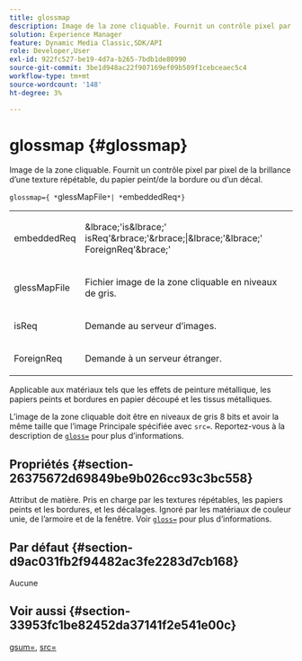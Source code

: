 ```yaml
---
title: glossmap
description: Image de la zone cliquable. Fournit un contrôle pixel par pixel de la brillance d’une texture répétable, du papier peint/de la bordure ou d’un décal.
solution: Experience Manager
feature: Dynamic Media Classic,SDK/API
role: Developer,User
exl-id: 922fc527-be19-4d7a-b265-7bdb1de80990
source-git-commit: 3be1d948ac22f907169ef09b509f1cebceaec5c4
workflow-type: tm+mt
source-wordcount: '148'
ht-degree: 3%

---
```


# glossmap {#glossmap}

Image de la zone cliquable. Fournit un contrôle pixel par pixel de la brillance d’une texture répétable, du papier peint/de la bordure ou d’un décal.

`glossmap={ *`glessMapFile`*| *`embeddedReq`*}`

<table id="simpletable_6AFC3DEB61D647339525C7CFFA052608"> 
 <tr class="strow"> 
  <td class="stentry"> <p><span class="codeph"> <span class="varname"> embeddedReq</span> </span> </p></td> 
  <td class="stentry"> <p><span class="codeph">&amp;lbrace;'is&amp;lbrace;'<span class="varname"> isReq</span>'&amp;rbrace;'&amp;rbrace;|&amp;lbrace;'&amp;lbrace;'<span class="varname"> ForeignReq</span>'&amp;brace;' </span> </p></td> 
 </tr> 
 <tr class="strow"> 
  <td class="stentry"> <p><span class="codeph"> <span class="varname"> glessMapFile</span> </span> </p></td> 
  <td class="stentry"> <p>Fichier image de la zone cliquable en niveaux de gris. </p></td> 
 </tr> 
 <tr class="strow"> 
  <td class="stentry"> <p><span class="codeph"> <span class="varname"> isReq</span> </span> </p></td> 
  <td class="stentry"> <p>Demande au serveur d’images. </p></td> 
 </tr> 
 <tr class="strow"> 
  <td class="stentry"> <p><span class="codeph"> <span class="varname"> ForeignReq </span> </span> </p></td> 
  <td class="stentry"> <p>Demande à un serveur étranger. </p></td> 
 </tr> 
</table>

Applicable aux matériaux tels que les effets de peinture métallique, les papiers peints et bordures en papier découpé et les tissus métalliques.

L’image de la zone cliquable doit être en niveaux de gris 8 bits et avoir la même taille que l’image Principale spécifiée avec `src=`. Reportez-vous à la description de [ `gloss=`](../../../../../ir-api/http-protocol/image-rendering-api-ref/c-ir-http-protocol-ref/c-ir-http-protocol-command-reference/r-ir-http-gloss.md#reference-325aef2ee51e4e1584a06047427340ca) pour plus d’informations.

## Propriétés {#section-26375672d69849be9b026cc93c3bc558}

Attribut de matière. Pris en charge par les textures répétables, les papiers peints et les bordures, et les décalages. Ignoré par les matériaux de couleur unie, de l’armoire et de la fenêtre. Voir [ `gloss=`](../../../../../ir-api/http-protocol/image-rendering-api-ref/c-ir-http-protocol-ref/c-ir-http-protocol-command-reference/r-ir-http-gloss.md#reference-325aef2ee51e4e1584a06047427340ca) pour plus d’informations.

## Par défaut {#section-d9ac031fb2f94482ac3fe2283d7cb168}

Aucune

## Voir aussi {#section-33953fc1be82452da37141f2e541e00c}

[gsum=](../../../../../ir-api/http-protocol/image-rendering-api-ref/c-ir-http-protocol-ref/c-ir-http-protocol-command-reference/r-ir-http-gloss.md#reference-325aef2ee51e4e1584a06047427340ca), [src=](../../../../../ir-api/http-protocol/image-rendering-api-ref/c-ir-http-protocol-ref/c-ir-http-protocol-command-reference/r-ir-src.md#reference-62c98abad22149d68d405ed6aaff8272)

